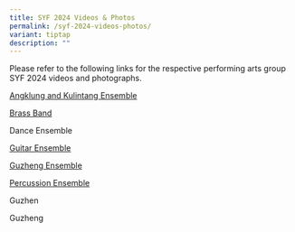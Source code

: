 ```yaml
---
title: SYF 2024 Videos & Photos
permalink: /syf-2024-videos-photos/
variant: tiptap
description: ""
---
```

<p>Please refer to the following links for the respective performing arts
group SYF 2024 videos and photographs.</p>
<p></p>
<p><a href="https://drive.google.com/drive/folders/1rbGq7Xt6y0C3Xk6SYOoCQpTArwyKc9BZ?usp=sharing" rel="noopener noreferrer nofollow" target="_blank">Angklung and Kulintang Ensemble</a>
</p>
<p><a href="https://drive.google.com/drive/folders/1jObRctiZKTVpjoq7ppy7He02Zuz0Uojy?usp=sharing" rel="noopener noreferrer nofollow" target="_blank">Brass Band</a>
</p>
<p><a rel="noopener noreferrer nofollow" target="_blank">Dance Ensemble</a>
</p>
<p><a href="https://drive.google.com/drive/folders/1iNq9RS24zVzZ_9O_iNBw7gRoY1sXFsix?usp=sharing" rel="noopener noreferrer nofollow" target="_blank">Guitar Ensemble</a>
</p>
<p><a href="https://drive.google.com/drive/folders/1gfEHsvf_mubWTebj8O8hUcuMMPDInCtl?usp=sharing" rel="noopener noreferrer nofollow" target="_blank">Guzheng Ensemble</a>
</p>
<p><a href="https://drive.google.com/drive/folders/1obCBhUssxtRp-WF3tu2AGgeWT8UVgk1u?usp=sharing" rel="noopener noreferrer nofollow" target="_blank">Percussion Ensemble</a>
</p>
<p></p>
<p></p>
<p>Guzhen</p>
<p>Guzheng</p>
